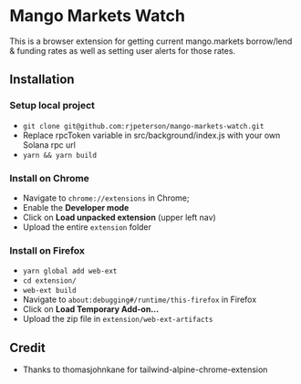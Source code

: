 # Mango Markets Watch
This is a browser extension for getting current mango.markets borrow/lend & funding rates as well as setting user alerts for those rates.

## Installation
### Setup local project
* `git clone git@github.com:rjpeterson/mango-markets-watch.git`
* Replace rpcToken variable in src/background/index.js with your own Solana rpc url
* `yarn && yarn build`

### Install on Chrome
* Navigate to `chrome://extensions` in Chrome;
* Enable the **Developer mode**
* Click on **Load unpacked extension** (upper left nav)
* Upload the entire `extension` folder

### Install on Firefox
* `yarn global add web-ext`
* `cd extension/`
* `web-ext build`
* Navigate to `about:debugging#/runtime/this-firefox` in Firefox
* Click on **Load Temporary Add-on...**
* Upload the zip file in `extension/web-ext-artifacts`

## Credit
* Thanks to thomasjohnkane for tailwind-alpine-chrome-extension
